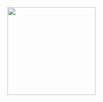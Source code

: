 <p><a href="https://heroku.com/deploy?template=https://github.com/SamIsTheRetard/elite-leech)"> <img src="https://img.shields.io/badge/Deploy%20To%20Heroku-blueviolet?style=for-the-badge&logo=heroku" width="200""/></a></p>

